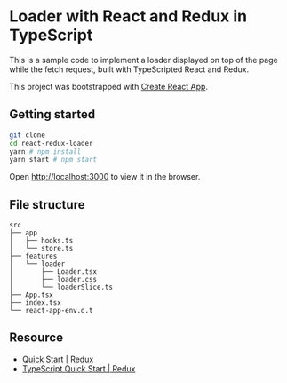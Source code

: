 # Loader with React and Redux in TypeScript

This is a sample code to implement a loader displayed on top of the page while the fetch request, built with TypeScripted React and Redux.

This project was bootstrapped with [Create React App](https://github.com/facebook/create-react-app).

## Getting started

```bash
git clone
cd react-redux-loader
yarn # npm install
yarn start # npm start
```

Open [http://localhost:3000](http://localhost:3000) to view it in the browser.

## File structure

```
src
├── app
│   ├── hooks.ts
│   └── store.ts
├── features
│   └── loader
│       ├── Loader.tsx
│       ├── loader.css
│       └── loaderSlice.ts
├── App.tsx
├── index.tsx
└── react-app-env.d.t
```

## Resource

- [Quick Start | Redux](https://redux.js.org/tutorials/quick-start)
- [TypeScript Quick Start | Redux](https://redux.js.org/tutorials/typescript-quick-start)

